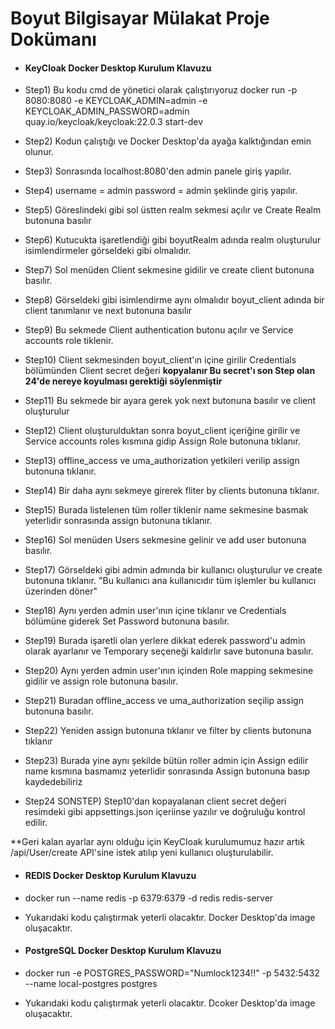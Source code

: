 # Boyut Bilgisayar Mülakat Proje Dokümanı

- #### KeyCloak Docker Desktop Kurulum Klavuzu

- Step1) Bu kodu cmd de yönetici olarak çalıştırıyoruz docker run -p 8080:8080 -e KEYCLOAK_ADMIN=admin -e KEYCLOAK_ADMIN_PASSWORD=admin quay.io/keycloak/keycloak:22.0.3 start-dev

- Step2) Kodun çalıştığı ve Docker Desktop'da ayağa kalktığından emin olunur.

- Step3) Sonrasında localhost:8080'den admin panele giriş yapılır.

- Step4) username = admin password = admin şeklinde giriş yapılır.

- Step5) Göreslindeki gibi sol üstten realm sekmesi açılır ve Create Realm butonuna basılır

- Step6) Kutucukta işaretlendiği gibi boyutRealm adında realm oluşturulur isimlendirmeler görseldeki gibi olmalıdır.

- Step7) Sol menüden Client sekmesine gidilir ve create client butonuna basılır.

- Step8) Görseldeki gibi isimlendirme aynı olmalıdır boyut_client adında bir client tanımlanır ve next butonuna basılır

- Step9) Bu sekmede Client authentication butonu açılır ve Service accounts role tiklenir.

- Step10) Client sekmesinden boyut_client'ın içine girilir Credentials bölümünden Client secret değeri **kopyalanır Bu secret'ı son Step olan 24'de nereye koyulması gerektiği söylenmiştir**

- Step11) Bu sekmede bir ayara gerek yok next butonuna basılır ve client oluşturulur

- Step12) Client oluşturulduktan sonra boyut_client içeriğine girilir ve Service accounts roles kısmına gidip Assign Role butonuna tıklanır.

- Step13) offline_access ve uma_authorization yetkileri verilip assign butonuna tıklanır.

- Step14) Bir daha aynı sekmeye girerek fliter by clients butonuna tıklanır.

- Step15) Burada listelenen tüm roller tiklenir name sekmesine basmak yeterlidir sonrasında assign butonuna tıklanır.

- Step16) Sol menüden Users sekmesine gelinir ve add user butonuna basılır.

- Step17) Görseldeki gibi admin admında bir kullanıcı oluşturulur ve create butonuna tıklanır. "Bu kullanıcı ana kullanıcıdır tüm işlemler bu kullanıcı üzerinden döner"

- Step18) Aynı yerden admin user'ının içine tıklanır ve Credentials bölümüne giderek Set Password butonuna basılır.

- Step19) Burada işaretli olan yerlere dikkat ederek password'u admin olarak ayarlanır ve Temporary seçeneği kaldırlır save butonuna basılır.

- Step20) Aynı yerden admin user'ının içinden Role mapping sekmesine gidilir ve assign role butonuna basılır.

- Step21) Buradan offline_access ve uma_authorization seçilip assign butonuna basılır.

- Step22) Yeniden assign butonuna tıklanır ve filter by clients butonuna tıklanır

- Step23) Burada yine aynı şekilde bütün roller admin için Assign edilir name kısmına basmamız yeterlidir sonrasında Assign butonuna basıp kaydedebiliriz

- Step24 SONSTEP) Step10'dan kopayalanan client secret değeri resimdeki gibi appsettings.json içeriinse yazılır ve doğruluğu kontrol edilir.

**Geri kalan ayarlar aynı olduğu için KeyCloak kurulumumuz hazır artık /api/User/create API'sine istek atılıp yeni kullanıcı oluşturulabilir.

- #### REDIS Docker Desktop Kurulum Klavuzu

- docker run --name redis  -p 6379:6379  -d redis redis-server

- Yukarıdaki kodu çalıştırmak yeterli olacaktır. Docker Desktop'da image oluşacaktır.

- #### PostgreSQL Docker Desktop Kurulum  Klavuzu

- docker run -e POSTGRES_PASSWORD="Numlock1234!!" -p 5432:5432 --name local-postgres postgres

- Yukarıdaki kodu çalıştırmak yeterli olacaktır. Dcoker Desktop'da image oluşacaktır.

